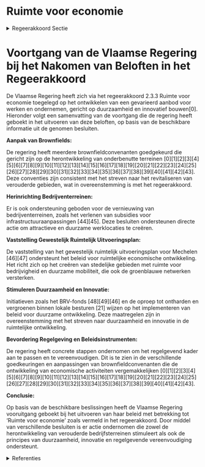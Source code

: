 # Ruimte voor economie

<details>
        <summary>Regeerakkoord Sectie </summary>
        <p>2.3.3 Ruimte voor economie Vanuit de principes van BRV zorgen we voor voldoende gevarieerd aanbod om te werken en te ondernemen. We brengen de noden en toekomstige ruimte-vraag van ondernemingen in kaart en ontwikkelen een concept dat competitief en toonaangevend is op wereldschaal. We hebben daarbij aandacht voor duurzaamheid, zuinig ruimtegebruik en innovatief bouwen. PMV en LRM nemen hierin een trekkende en faciliterende rol op. We brengen het aanbod verder in kaart en gebruiken deze digitale inventaris om enerzijds beleidsbeslissingen m.b.t. ruimtelijke invulling te ondersteunen en anderzijds snel en doelgericht locaties voor specifieke ondernemingen te zoeken. Via brownfieldconvenanten creëren we nieuwe mogelijkheden na sanering, onder andere voor ondernemingen. Vanuit de principes van het BRV streven we verdichting en multifunctionaliteit gecombineerd met groenblauwe dooradering overal na. Het huidige governance model, met de geïntegreerde en interdepartementale aanpak en afstemming, zetten we verder en trekken we door naar andere complexe projecten, en waar moge-lijk naar blackfieldconvenanten. Binnen onze regelgeving wordt het regelluw zijn een voortdurend streven. We creëren ook regel-luwe zones waarin geëxperimenteerd kan worden met verdichting, verhoging, verdieping, … om tot 4 Bij “fygitale” ondernemingsvormen worden fysieke kleinhandel-en andere ondernemersactiviteiten aangevuld met een online koopplatform en een distributiecomponent die de goederen op een centrale plaats en/of aan huis levert. nieuwe kwaliteitsvolle en duurzame bedrijfs-ruimten en werklocaties te komen. Bestaande bedrijventerreinen worden in de eerste plaats voorbehouden voor ondernemingen. Andere functies (wonen, retail, landbouw, …) kunnen enkel indien ze een ondersteunende meerwaarde bieden voor de bedrijfsfunctie. Alleen op die manier kunnen we de doelstellingen van het BRV in de praktijk realiseren. We zorgen voor soepele instrumenten en soepele normering om ondernemingen snel en flexibel aan bedrijfsruimte te helpen, en stimuleren gemeenten om meer samen te werken rond voldoende ruimte om te ondernemen. Door voortdurend te leren uit concrete terreinrealisa-ties inzake verweving en verdichting voor bedrijfs-ruimten en werklocaties brengen we de regelluwe regelgeving ook permanent in de praktijk. </p>
        </details> 

# Voortgang van de Vlaamse Regering bij het Nakomen van Beloften in het Regeerakkoord

De Vlaamse Regering heeft zich via het regeerakkoord 2.3.3 Ruimte voor economie toegelegd op het ontwikkelen van een gevarieerd aanbod voor werken en ondernemen, gericht op duurzaamheid en innovatief bouwen\[0\]. Hieronder volgt een samenvatting van de voortgang die de regering heeft geboekt in het uitvoeren van deze beloften, op basis van de beschikbare informatie uit de genomen besluiten.

**Aanpak van Brownfields:**

De regering heeft meerdere brownfieldconvenanten goedgekeurd die gericht zijn op de herontwikkeling van onderbenutte terreinen \[0\]\[1\]\[2\]\[3\]\[4\]\[5\]\[6\]\[7\]\[8\]\[9\]\[10\]\[11\]\[12\]\[13\]\[14\]\[15\]\[16\]\[17\]\[18\]\[19\]\[20\]\[21\]\[22\]\[23\]\[24\]\[25\]\[26\]\[27\]\[28\]\[29\]\[30\]\[31\]\[32\]\[33\]\[34\]\[35\]\[36\]\[37\]\[38\]\[39\]\[40\]\[41\]\[42\]\[43\]. Deze conventies zijn consistent met het streven naar het revitaliseren van verouderde gebieden, wat in overeenstemming is met het regeerakkoord.

**Herinrichting Bedrijventerreinen:**

Er is ook ondersteuning geboden voor de vernieuwing van bedrijventerreinen, zoals het verlenen van subsidies voor infrastructuuraanpassingen \[44\]\[45\]. Deze besluiten ondersteunen directe actie om attractieve en duurzame werklocaties te creëren.

**Vaststelling Gewestelijk Ruimtelijk Uitvoeringsplan:**

De vaststelling van het gewestelijk ruimtelijk uitvoeringsplan voor Mechelen \[46\]\[47\] ondersteunt het beleid voor ruimtelijke economische ontwikkeling. Het richt zich op het creëren van stedelijke gebieden met ruimte voor bedrijvigheid en duurzame mobiliteit, die ook de groenblauwe netwerken versterken.

**Stimuleren Duurzaamheid en Innovatie:**

Initiatieven zoals het BRV-fonds \[48\]\[49\]\[46\] en de oproep tot ontharden en vergroenen binnen lokale besturen \[21\] wijzen op het implementeren van beleid voor duurzame ontwikkeling. Deze maatregelen zijn in overeenstemming met het streven naar duurzaamheid en innovatie in de ruimtelijke ontwikkeling.

**Bevordering Regelgeving en Beleidsinstrumenten:**

De regering heeft concrete stappen ondernomen om het regelgevend kader aan te passen en te vereenvoudigen. Dit is te zien in de verschillende goedkeuringen en aanpassingen van brownfieldconvenanten die de ontwikkeling van economische activiteiten vergemakkelijken \[0\]\[1\]\[2\]\[3\]\[4\]\[5\]\[6\]\[7\]\[8\]\[9\]\[10\]\[11\]\[12\]\[13\]\[14\]\[15\]\[16\]\[17\]\[18\]\[19\]\[20\]\[21\]\[22\]\[23\]\[24\]\[25\]\[26\]\[27\]\[28\]\[29\]\[30\]\[31\]\[32\]\[33\]\[34\]\[35\]\[36\]\[37\]\[38\]\[39\]\[40\]\[41\]\[42\]\[43\].

**Conclusie:**

Op basis van de beschikbare beslissingen heeft de Vlaamse Regering vooruitgang geboekt bij het uitvoeren van haar beleid met betrekking tot ‘Ruimte voor economie’ zoals vermeld in het regeerakkoord. Door middel van verschillende besluiten is er actie ondernomen die zowel de herontwikkeling van verouderde bedrijfsterreinen stimuleert als ook de principes van duurzaamheid, innovatie en regelgevende vereenvoudiging ondersteunt.

<details>
        <summary> Referenties</summary>
        
**[\[0\]](https://beslissingenvlaamseregering.vlaanderen.be/?search=Implementatie%20van%20het%20decreet%20van%2030%20maart%202007%20betreffende%20de%20Brownfieldconvenanten&dateOption=select&startDate=2022-02-04T09%3A00%3A00Z&endDate=2022-02-04T09%3A00%3A00Z)** : **(2022-02-04)** Implementatie van het decreet van 30 maart 2007 betreffende de Brownfieldconvenanten 

**[\[1\]](https://beslissingenvlaamseregering.vlaanderen.be/?search=Implementatie%20van%20het%20decreet%20van%2030%20maart%202007%20betreffende%20de%20Brownfieldconvenanten&dateOption=select&startDate=2021-05-28T08%3A00%3A00Z&endDate=2021-05-28T08%3A00%3A00Z)** : **(2021-05-28)** Implementatie van het decreet van 30 maart 2007 betreffende de Brownfieldconvenanten 

**[\[2\]](https://beslissingenvlaamseregering.vlaanderen.be/?search=Principi%C3%ABle%20goedkeuring%20Brownfieldconvenant%20237.%20Hasselt%20%E2%80%93%20Slachthuissite%20Havenstraat&dateOption=select&startDate=2023-10-27T08%3A00%3A00Z&endDate=2023-10-27T08%3A00%3A00Z)** : **(2023-10-27)** Principiële goedkeuring Brownfieldconvenant 237. Hasselt – Slachthuissite Havenstraat 

**[\[3\]](https://beslissingenvlaamseregering.vlaanderen.be/?search=Principi%C3%ABle%20goedkeuring%20Brownfieldconvenant%20196.%20Denderleeuw%20-%20Wildebeek&dateOption=select&startDate=2021-02-05T09%3A00%3A00Z&endDate=2021-02-05T09%3A00%3A00Z)** : **(2021-02-05)** Principiële goedkeuring Brownfieldconvenant 196. Denderleeuw - Wildebeek 

**[\[4\]](https://beslissingenvlaamseregering.vlaanderen.be/?search=Principi%C3%ABle%20goedkeuring%20Brownfieldconvenant%20176.%20Rijmenam%20%E2%80%93%20Meurop%202020&dateOption=select&startDate=2019-11-08T09%3A00%3A00Z&endDate=2019-11-08T09%3A00%3A00Z)** : **(2019-11-08)** Principiële goedkeuring Brownfieldconvenant 176. Rijmenam – Meurop 2020 

**[\[5\]](https://beslissingenvlaamseregering.vlaanderen.be/?search=Principi%C3%ABle%20goedkeuring%20Brownfieldconvenant%20233.%20Zaventem%20%E2%80%93%20J.%20Trekkerstraat&dateOption=select&startDate=2022-12-16T09%3A00%3A00Z&endDate=2022-12-16T09%3A00%3A00Z)** : **(2022-12-16)** Principiële goedkeuring Brownfieldconvenant 233. Zaventem – J. Trekkerstraat 

**[\[6\]](https://beslissingenvlaamseregering.vlaanderen.be/?search=Principi%C3%ABle%20goedkeuring%20Brownfieldconvenant%20253.%20Wijnendale%20%E2%80%93%20site%20ex-Lammens&dateOption=select&startDate=2023-10-13T08%3A00%3A00Z&endDate=2023-10-13T08%3A00%3A00Z)** : **(2023-10-13)** Principiële goedkeuring Brownfieldconvenant 253. Wijnendale – site ex-Lammens 

**[\[7\]](https://beslissingenvlaamseregering.vlaanderen.be/?search=Principi%C3%ABle%20goedkeuring%20Brownfieldconvenant%20157.%20Zele%20%E2%80%93%20Lange%20Akker&dateOption=select&startDate=2021-01-15T09%3A00%3A00Z&endDate=2021-01-15T09%3A00%3A00Z)** : **(2021-01-15)** Principiële goedkeuring Brownfieldconvenant 157. Zele – Lange Akker 

**[\[8\]](https://beslissingenvlaamseregering.vlaanderen.be/?search=Principi%C3%ABle%20goedkeuring%20Brownfieldconvenant%2050.%20Gent%20%E2%80%93%20UCB%20site&dateOption=select&startDate=2022-09-23T08%3A00%3A00Z&endDate=2022-09-23T08%3A00%3A00Z)** : **(2022-09-23)** Principiële goedkeuring Brownfieldconvenant 50. Gent – UCB site 

**[\[9\]](https://beslissingenvlaamseregering.vlaanderen.be/?search=Principi%C3%ABle%20goedkeuring%20Brownfieldconvenant%20103.%20Balen%20-%20Zinkstraat&dateOption=select&startDate=2022-10-21T08%3A00%3A00Z&endDate=2022-10-21T08%3A00%3A00Z)** : **(2022-10-21)** Principiële goedkeuring Brownfieldconvenant 103. Balen - Zinkstraat 

**[\[10\]](https://beslissingenvlaamseregering.vlaanderen.be/?search=Principi%C3%ABle%20goedkeuring%20Brownfieldconvenant%20216.%20Leuven%20%E2%80%93%20Marie%20Thumas&dateOption=select&startDate=2021-07-16T06%3A00%3A00Z&endDate=2021-07-16T06%3A00%3A00Z)** : **(2021-07-16)** Principiële goedkeuring Brownfieldconvenant 216. Leuven – Marie Thumas 

**[\[11\]](https://beslissingenvlaamseregering.vlaanderen.be/?search=Principi%C3%ABle%20goedkeuring%20Brownfieldconvenant%20225.%20Ranst%20%E2%80%93%20Oostmalsesteenweg&dateOption=select&startDate=2023-01-27T09%3A00%3A00Z&endDate=2023-01-27T09%3A00%3A00Z)** : **(2023-01-27)** Principiële goedkeuring Brownfieldconvenant 225. Ranst – Oostmalsesteenweg 

**[\[12\]](https://beslissingenvlaamseregering.vlaanderen.be/?search=Principi%C3%ABle%20goedkeuring%20Brownfieldconvenant%20217.%20Zulte%20-%20Olympia&dateOption=select&startDate=2021-02-26T09%3A00%3A00Z&endDate=2021-02-26T09%3A00%3A00Z)** : **(2021-02-26)** Principiële goedkeuring Brownfieldconvenant 217. Zulte - Olympia 

**[\[13\]](https://beslissingenvlaamseregering.vlaanderen.be/?search=Principi%C3%ABle%20goedkeuring%20Brownfieldconvenant%20227.%20Zottegem%20%E2%80%93%20Grensstraat&dateOption=select&startDate=2021-12-10T09%3A00%3A00Z&endDate=2021-12-10T09%3A00%3A00Z)** : **(2021-12-10)** Principiële goedkeuring Brownfieldconvenant 227. Zottegem – Grensstraat 

**[\[14\]](https://beslissingenvlaamseregering.vlaanderen.be/?search=Principi%C3%ABle%20goedkeuring%20Brownfieldconvenant%20242.%20Gent%20%E2%80%93%20Rodenhuize-Noord&dateOption=select&startDate=2023-04-21T08%3A00%3A00Z&endDate=2023-04-21T08%3A00%3A00Z)** : **(2023-04-21)** Principiële goedkeuring Brownfieldconvenant 242. Gent – Rodenhuize-Noord 

**[\[15\]](https://beslissingenvlaamseregering.vlaanderen.be/?search=Principi%C3%ABle%20goedkeuring%20Brownfieldconvenant%20208.%20Gent%20%E2%80%93%20GE&dateOption=select&startDate=2021-07-16T06%3A00%3A00Z&endDate=2021-07-16T06%3A00%3A00Z)** : **(2021-07-16)** Principiële goedkeuring Brownfieldconvenant 208. Gent – GE 

**[\[16\]](https://beslissingenvlaamseregering.vlaanderen.be/?search=Brownfieldconvenant%20202.%20Drogenbos-%20Sint-Pieters-Leeuw%20-%20Catala&dateOption=select&startDate=2020-04-10T08%3A00%3A00Z&endDate=2020-04-10T08%3A00%3A00Z)** : **(2020-04-10)** Brownfieldconvenant 202. Drogenbos- Sint-Pieters-Leeuw - Catala 

**[\[17\]](https://beslissingenvlaamseregering.vlaanderen.be/?search=Implementatie%20van%20het%20decreet%20van%2030%20maart%202007%20betreffende%20de%20Brownfieldconvenanten&dateOption=select&startDate=2022-06-17T09%3A00%3A00Z&endDate=2022-06-17T09%3A00%3A00Z)** : **(2022-06-17)** Implementatie van het decreet van 30 maart 2007 betreffende de Brownfieldconvenanten 

**[\[18\]](https://beslissingenvlaamseregering.vlaanderen.be/?search=Implementatie%20van%20het%20decreet%20van%2030%20maart%202007%20betreffende%20de%20Brownfieldconvenanten&dateOption=select&startDate=2022-06-17T09%3A00%3A00Z&endDate=2022-06-17T09%3A00%3A00Z)** : **(2022-06-17)** Implementatie van het decreet van 30 maart 2007 betreffende de Brownfieldconvenanten 

**[\[19\]](https://beslissingenvlaamseregering.vlaanderen.be/?search=Implementatie%20van%20het%20decreet%20van%2030%20maart%202007%20betreffende%20de%20Brownfieldconvenanten&dateOption=select&startDate=2022-06-03T08%3A00%3A00Z&endDate=2022-06-03T08%3A00%3A00Z)** : **(2022-06-03)** Implementatie van het decreet van 30 maart 2007 betreffende de Brownfieldconvenanten 

**[\[20\]](https://beslissingenvlaamseregering.vlaanderen.be/?search=Principi%C3%ABle%20goedkeuring%20Brownfieldconvenant%20207.%20Nieuwpoort%20-%20Rechteroever&dateOption=select&startDate=2021-07-16T06%3A00%3A00Z&endDate=2021-07-16T06%3A00%3A00Z)** : **(2021-07-16)** Principiële goedkeuring Brownfieldconvenant 207. Nieuwpoort - Rechteroever 

**[\[21\]](https://beslissingenvlaamseregering.vlaanderen.be/?search=Plan%20Vlaamse%20Veerkracht%3A%20groenblauwe%20infrastructuur%20-%20ontharden%20en%20vergroenen%20binnen%20lokale%20besturen&dateOption=select&startDate=2022-10-28T08%3A00%3A00Z&endDate=2022-10-28T08%3A00%3A00Z)** : **(2022-10-28)** Plan Vlaamse Veerkracht: groenblauwe infrastructuur - ontharden en vergroenen binnen lokale besturen 

**[\[22\]](https://beslissingenvlaamseregering.vlaanderen.be/?search=Principi%C3%ABle%20goedkeuring%20Brownfieldconvenant%20229.%20Roeselare%20%E2%80%93%20AZ%20Delta&dateOption=select&startDate=2022-10-14T08%3A00%3A00Z&endDate=2022-10-14T08%3A00%3A00Z)** : **(2022-10-14)** Principiële goedkeuring Brownfieldconvenant 229. Roeselare – AZ Delta 

**[\[23\]](https://beslissingenvlaamseregering.vlaanderen.be/?search=Principi%C3%ABle%20goedkeuring%20Brownfieldconvenant%20170.%20Gent-Pantserschipstraat&dateOption=select&startDate=2021-01-29T09%3A00%3A00Z&endDate=2021-01-29T09%3A00%3A00Z)** : **(2021-01-29)** Principiële goedkeuring Brownfieldconvenant 170. Gent-Pantserschipstraat 

**[\[24\]](https://beslissingenvlaamseregering.vlaanderen.be/?search=Principi%C3%ABle%20goedkeuring%20Brownfieldconvenant%20218.%20Laarne%20-%20Microfibres&dateOption=select&startDate=2022-10-07T08%3A00%3A00Z&endDate=2022-10-07T08%3A00%3A00Z)** : **(2022-10-07)** Principiële goedkeuring Brownfieldconvenant 218. Laarne - Microfibres 

**[\[25\]](https://beslissingenvlaamseregering.vlaanderen.be/?search=Principi%C3%ABle%20goedkeuring%20Brownfieldconvenant%20214.%20Hooglede%20-%20Diksmuidesteenweg-Ieperstraat&dateOption=select&startDate=2023-04-21T08%3A00%3A00Z&endDate=2023-04-21T08%3A00%3A00Z)** : **(2023-04-21)** Principiële goedkeuring Brownfieldconvenant 214. Hooglede - Diksmuidesteenweg-Ieperstraat 

**[\[26\]](https://beslissingenvlaamseregering.vlaanderen.be/?search=Principi%C3%ABle%20goedkeuring%20Brownfieldconvenant%20204.%20Grimbergen%20%E2%80%93%20Cokerie%20Grimbergen&dateOption=select&startDate=2021-06-04T08%3A00%3A00Z&endDate=2021-06-04T08%3A00%3A00Z)** : **(2021-06-04)** Principiële goedkeuring Brownfieldconvenant 204. Grimbergen – Cokerie Grimbergen 

**[\[27\]](https://beslissingenvlaamseregering.vlaanderen.be/?search=Plan%20Vlaamse%20Veerkracht%3A%20dossier%20157&dateOption=select&startDate=2021-05-21T08%3A00%3A00Z&endDate=2021-05-21T08%3A00%3A00Z)** : **(2021-05-21)** Plan Vlaamse Veerkracht: dossier 157 

**[\[28\]](https://beslissingenvlaamseregering.vlaanderen.be/?search=Principi%C3%ABle%20goedkeuring%20Brownfieldconvenant%20151.%20Beersel%20-%20Manchestersite&dateOption=select&startDate=2020-09-25T08%3A00%3A00Z&endDate=2020-09-25T08%3A00%3A00Z)** : **(2020-09-25)** Principiële goedkeuring Brownfieldconvenant 151. Beersel - Manchestersite 

**[\[29\]](https://beslissingenvlaamseregering.vlaanderen.be/?search=Principi%C3%ABle%20goedkeuring%20Brownfieldconvenant%20246.%20Huldenberg%20-%20Florivalstraat&dateOption=select&startDate=2023-06-02T08%3A00%3A00Z&endDate=2023-06-02T08%3A00%3A00Z)** : **(2023-06-02)** Principiële goedkeuring Brownfieldconvenant 246. Huldenberg - Florivalstraat 

**[\[30\]](https://beslissingenvlaamseregering.vlaanderen.be/?search=Plan%20Vlaamse%20Veerkracht%3A%20investeren%20in%20handelskernversterking%20via%20projectoproepen&dateOption=select&startDate=2021-03-12T09%3A00%3A00Z&endDate=2021-03-12T09%3A00%3A00Z)** : **(2021-03-12)** Plan Vlaamse Veerkracht: investeren in handelskernversterking via projectoproepen 

**[\[31\]](https://beslissingenvlaamseregering.vlaanderen.be/?search=Principi%C3%ABle%20goedkeuring%20brownfieldconvenant%20223.%20Moen%20-%20Verzetslaan%20&dateOption=select&startDate=2021-10-15T08%3A00%3A00Z&endDate=2021-10-15T08%3A00%3A00Z)** : **(2021-10-15)** Principiële goedkeuring brownfieldconvenant 223. Moen - Verzetslaan  

**[\[32\]](https://beslissingenvlaamseregering.vlaanderen.be/?search=Goedkeuring%20Addendum%202%20aan%20brownfieldconvenant%2058.%20Vilvoorde%20%26%20Machelen%20%E2%80%93%20Renaultsite&dateOption=select&startDate=2023-05-26T08%3A00%3A00Z&endDate=2023-05-26T08%3A00%3A00Z)** : **(2023-05-26)** Goedkeuring Addendum 2 aan brownfieldconvenant 58. Vilvoorde & Machelen – Renaultsite 

**[\[33\]](https://beslissingenvlaamseregering.vlaanderen.be/?search=Principi%C3%ABle%20goedkeuring%20Brownfieldconvenant%20183.%20Oudenaarde%20-%20Santens&dateOption=select&startDate=2023-03-24T09%3A00%3A00Z&endDate=2023-03-24T09%3A00%3A00Z)** : **(2023-03-24)** Principiële goedkeuring Brownfieldconvenant 183. Oudenaarde - Santens 

**[\[34\]](https://beslissingenvlaamseregering.vlaanderen.be/?search=Opstart%20ge%C3%AFntegreerde%20planprocessen%20voor%20een%20Gewestelijk%20Ruimtelijk%20Uitvoeringsplan%20voor%20de%20herinrichting%20van%20vier%20knooppunten%20van%20de%20R0%20oost%20op%20de%20Ring%20rond%20Brussel&dateOption=select&startDate=2021-10-08T08%3A00%3A00Z&endDate=2021-10-08T08%3A00%3A00Z)** : **(2021-10-08)** Opstart geïntegreerde planprocessen voor een Gewestelijk Ruimtelijk Uitvoeringsplan voor de herinrichting van vier knooppunten van de R0 oost op de Ring rond Brussel 

**[\[35\]](https://beslissingenvlaamseregering.vlaanderen.be/?search=Principi%C3%ABle%20goedkeuring%20Brownfieldconvenant%20134.%20Zwevegem%20-%20Sobelcard&dateOption=select&startDate=2021-01-15T09%3A00%3A00Z&endDate=2021-01-15T09%3A00%3A00Z)** : **(2021-01-15)** Principiële goedkeuring Brownfieldconvenant 134. Zwevegem - Sobelcard 

**[\[36\]](https://beslissingenvlaamseregering.vlaanderen.be/?search=Opstart%20ge%C3%AFntegreerd%20planningsproces%20gewestelijk%20ruimtelijk%20uitvoeringsplan%20%E2%80%98regionaalstedelijk%20gebied%20Mechelen%E2%80%99&dateOption=select&startDate=2020-07-17T08%3A00%3A00Z&endDate=2020-07-17T08%3A00%3A00Z)** : **(2020-07-17)** Opstart geïntegreerd planningsproces gewestelijk ruimtelijk uitvoeringsplan ‘regionaalstedelijk gebied Mechelen’ 

**[\[37\]](https://beslissingenvlaamseregering.vlaanderen.be/?search=Goedkeuring%20Addendum%204%20aan%20Brownfieldconvenant%2035.%20Machelen%20%E2%80%93%20Uplace&dateOption=select&startDate=2023-05-05T08%3A00%3A00Z&endDate=2023-05-05T08%3A00%3A00Z)** : **(2023-05-05)** Goedkeuring Addendum 4 aan Brownfieldconvenant 35. Machelen – Uplace 

**[\[38\]](https://beslissingenvlaamseregering.vlaanderen.be/?search=Principi%C3%ABle%20goedkeuring%20Brownfieldconvenant%20236.%20Mechelen%20%E2%80%93%20Het%20Zegel%20&dateOption=select&startDate=2022-07-15T08%3A00%3A00Z&endDate=2022-07-15T08%3A00%3A00Z)** : **(2022-07-15)** Principiële goedkeuring Brownfieldconvenant 236. Mechelen – Het Zegel  

**[\[39\]](https://beslissingenvlaamseregering.vlaanderen.be/?search=Definitieve%20goedkeuring%20Brownfieldconvenant%20136.%20Gullegem%20%E2%80%93%20IMHO&dateOption=select&startDate=2020-09-25T08%3A00%3A00Z&endDate=2020-09-25T08%3A00%3A00Z)** : **(2020-09-25)** Definitieve goedkeuring Brownfieldconvenant 136. Gullegem – IMHO 

**[\[40\]](https://beslissingenvlaamseregering.vlaanderen.be/?search=Goedkeuring%20addendum%202%20aan%20brownfieldconvenant%2080.%20Kortrijk%20%E2%80%93%20Blekerij%20%26%20Weide&dateOption=select&startDate=2022-11-18T09%3A00%3A00Z&endDate=2022-11-18T09%3A00%3A00Z)** : **(2022-11-18)** Goedkeuring addendum 2 aan brownfieldconvenant 80. Kortrijk – Blekerij & Weide 

**[\[41\]](https://beslissingenvlaamseregering.vlaanderen.be/?search=Principi%C3%ABle%20goedkeuring%20brownfieldconvenant%20156.%20Ternat%20-Donkerstraat&dateOption=select&startDate=2019-11-08T09%3A00%3A00Z&endDate=2019-11-08T09%3A00%3A00Z)** : **(2019-11-08)** Principiële goedkeuring brownfieldconvenant 156. Ternat -Donkerstraat 

**[\[42\]](https://beslissingenvlaamseregering.vlaanderen.be/?search=Voorlopige%20aanduiding%20watergevoelig%20openruimtegebied%20%E2%80%98Breeveld%E2%80%99%20in%20Brakel&dateOption=select&startDate=2023-11-23T16%3A00%3A00Z&endDate=2023-11-23T16%3A00%3A00Z)** : **(2023-11-23)** Voorlopige aanduiding watergevoelig openruimtegebied ‘Breeveld’ in Brakel 

**[\[43\]](https://beslissingenvlaamseregering.vlaanderen.be/?search=Principi%C3%ABle%20goedkeuring%20Brownfieldconvenant%20228.%20Eeklo%20%E2%80%93%20Textiles%20d%E2%80%99Eecloo&dateOption=select&startDate=2021-07-09T08%3A00%3A00Z&endDate=2021-07-09T08%3A00%3A00Z)** : **(2021-07-09)** Principiële goedkeuring Brownfieldconvenant 228. Eeklo – Textiles d’Eecloo 

**[\[44\]](https://beslissingenvlaamseregering.vlaanderen.be/?search=Plan%20Vlaamse%20Veerkracht%3A%20inhaalbeweging%20vernieuwing%20bedrijventerreinen&dateOption=select&startDate=2021-12-17T09%3A00%3A00Z&endDate=2021-12-17T09%3A00%3A00Z)** : **(2021-12-17)** Plan Vlaamse Veerkracht: inhaalbeweging vernieuwing bedrijventerreinen 

**[\[45\]](https://beslissingenvlaamseregering.vlaanderen.be/?search=Plan%20Vlaamse%20Veerkracht%3A%20inhaalbeweging%20vernieuwing%20bedrijventerreinen&dateOption=select&startDate=2022-12-09T09%3A00%3A00Z&endDate=2022-12-09T09%3A00%3A00Z)** : **(2022-12-09)** Plan Vlaamse Veerkracht: inhaalbeweging vernieuwing bedrijventerreinen 

**[\[46\]](https://beslissingenvlaamseregering.vlaanderen.be/?search=Vaststelling%20gewestelijk%20ruimtelijk%20uitvoeringsplan%20%E2%80%98Regionaalstedelijk%20gebied%20Mechelen%E2%80%99&dateOption=select&startDate=2022-11-10T07%3A00%3A00Z&endDate=2022-11-10T07%3A00%3A00Z)** : **(2022-11-10)** Vaststelling gewestelijk ruimtelijk uitvoeringsplan ‘Regionaalstedelijk gebied Mechelen’ 

**[\[47\]](https://beslissingenvlaamseregering.vlaanderen.be/?search=Vaststelling%20gewestelijk%20ruimtelijk%20uitvoeringsplan%20%E2%80%98Regionaalstedelijk%20gebied%20Mechelen%E2%80%99&dateOption=select&startDate=2022-12-23T09%3A00%3A00Z&endDate=2022-12-23T09%3A00%3A00Z)** : **(2022-12-23)** Vaststelling gewestelijk ruimtelijk uitvoeringsplan ‘Regionaalstedelijk gebied Mechelen’ 

**[\[48\]](https://beslissingenvlaamseregering.vlaanderen.be/?search=Beleidsplan%20Ruimte%20Vlaanderen%20%28BRV%29-fonds%3A%20aanpassing%20%28uitvoerings-%29besluiten&dateOption=select&startDate=2023-07-07T09%3A00%3A00Z&endDate=2023-07-07T09%3A00%3A00Z)** : **(2023-07-07)** Beleidsplan Ruimte Vlaanderen (BRV)-fonds: aanpassing (uitvoerings-)besluiten 

**[\[49\]](https://beslissingenvlaamseregering.vlaanderen.be/?search=Beleidsplan%20Ruimte%20Vlaanderen%20%28BRV%29-fonds%3A%20aanpassing%20%28uitvoerings-%29besluiten&dateOption=select&startDate=2023-06-23T08%3A00%3A00Z&endDate=2023-06-23T08%3A00%3A00Z)** : **(2023-06-23)** Beleidsplan Ruimte Vlaanderen (BRV)-fonds: aanpassing (uitvoerings-)besluiten 
        </details> 

